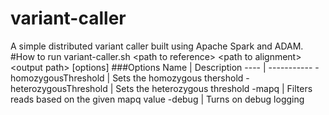 # variant-caller
A simple distributed variant caller built using Apache Spark and ADAM.
#How to run
variant-caller.sh &lt;path to reference&gt; &lt;path to alignment&gt; &lt;output path&gt; [options]
###Options
Name | Description
---- | -----------
-homozygousThreshold | Sets the homozygous thershold
-heterozygousThreshold | Sets the heterozygous threshold
-mapq | Filters reads based on the given mapq value
-debug | Turns on debug logging
